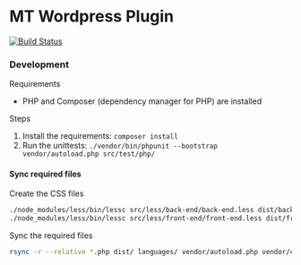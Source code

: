 # MT Wordpress Plugin

[![Build Status](https://travis-ci.org/MirosTruckstop/mt-wp-plugin.svg?branch=master)](https://travis-ci.org/MirosTruckstop/mt-wp-plugin)

### Development

Requirements
* PHP and Composer (dependency manager for PHP) are installed

Steps
1. Install the requirements: `composer install`
2. Run the unittests: `./vendor/bin/phpunit --bootstrap vendor/autoload.php src/test/php/`

#### Sync required files

Create the CSS files
```sh
./node_modules/less/bin/lessc src/less/back-end/back-end.less dist/back-end.css
./node_modules/less/bin/lessc src/less/front-end/front-end.less dist/front-end.css
```

Sync the required files
```sh
rsync -r --relative *.php dist/ languages/ vendor/autoload.php vendor/composer vendor/symfony/polyfill-ctype vendor/myclabs/deep-copy src/js src/js src/main/ <host>:<wordpress-dir>/wp-content/plugins/mt-wp-plugin/
```
